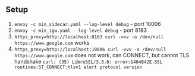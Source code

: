 ## Setup

1. `envoy -c min_sidecar.yaml --log-level debug` - port 10006
1. `envoy -c min_igw.yaml --log-level debug` - port 8183
1. `https_proxy=http://localhost:8183 curl -vvv -o /dev/null https://www.google.com` works
1. `https_proxy=http://localhost:10006 curl -vvv -o /dev/null https://www.google.com` does not work, can CONNECT, but cannot TLS handshake `curl: (35) LibreSSL/3.3.6: error:1404B42E:SSL routines:ST_CONNECT:tlsv1 alert protocol version`
